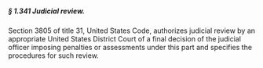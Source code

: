 ##### § 1.341 Judicial review. #####

Section 3805 of title 31, United States Code, authorizes judicial review by an appropriate United States District Court of a final decision of the judicial officer imposing penalties or assessments under this part and specifies the procedures for such review.